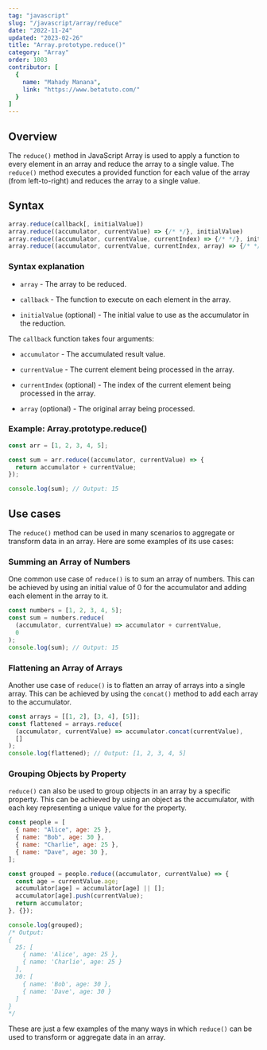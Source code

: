 ```yaml
---
tag: "javascript"
slug: "/javascript/array/reduce"
date: "2022-11-24"
updated: "2023-02-26"
title: "Array.prototype.reduce()"
category: "Array"
order: 1003
contributor: [
  {
    name: "Mahady Manana",
    link: "https://www.betatuto.com/"
  }
]
---
```


## Overview

The `reduce()` method in JavaScript Array is used to apply a function to every element in an array and reduce the array to a single value. The `reduce()` method executes a provided function for each value of the array (from left-to-right) and reduces the array to a single value.

## Syntax

```javascript
array.reduce(callback[, initialValue])
array.reduce((accumulator, currentValue) => {/* */}, initialValue)
array.reduce((accumulator, currentValue, currentIndex) => {/* */}, initialValue)
array.reduce((accumulator, currentValue, currentIndex, array) => {/* */}, initialValue)
```

### Syntax explanation

- `array` - The array to be reduced.

- `callback` - The function to execute on each element in the array.

- `initialValue` (optional) - The initial value to use as the accumulator in the reduction.

The `callback` function takes four arguments:

- `accumulator` - The accumulated result value.

- `currentValue` - The current element being processed in the array.

- `currentIndex` (optional) - The index of the current element being processed in the array.

- `array` (optional) - The original array being processed.

### Example: Array.prototype.reduce()

```javascript
const arr = [1, 2, 3, 4, 5];

const sum = arr.reduce((accumulator, currentValue) => {
  return accumulator + currentValue;
});

console.log(sum); // Output: 15
```

## Use cases

The `reduce()` method can be used in many scenarios to aggregate or transform data in an array. Here are some examples of its use cases:

### Summing an Array of Numbers

One common use case of `reduce()` is to sum an array of numbers. This can be achieved by using an initial value of 0 for the accumulator and adding each element in the array to it.

```javascript
const numbers = [1, 2, 3, 4, 5];
const sum = numbers.reduce(
  (accumulator, currentValue) => accumulator + currentValue,
  0
);
console.log(sum); // Output: 15
```

### Flattening an Array of Arrays

Another use case of `reduce()` is to flatten an array of arrays into a single array. This can be achieved by using the `concat()` method to add each array to the accumulator.

```javascript
const arrays = [[1, 2], [3, 4], [5]];
const flattened = arrays.reduce(
  (accumulator, currentValue) => accumulator.concat(currentValue),
  []
);
console.log(flattened); // Output: [1, 2, 3, 4, 5]
```

### Grouping Objects by Property

`reduce()` can also be used to group objects in an array by a specific property. This can be achieved by using an object as the accumulator, with each key representing a unique value for the property.

```javascript
const people = [
  { name: "Alice", age: 25 },
  { name: "Bob", age: 30 },
  { name: "Charlie", age: 25 },
  { name: "Dave", age: 30 },
];

const grouped = people.reduce((accumulator, currentValue) => {
  const age = currentValue.age;
  accumulator[age] = accumulator[age] || [];
  accumulator[age].push(currentValue);
  return accumulator;
}, {});

console.log(grouped);
/* Output:
{
  25: [
    { name: 'Alice', age: 25 },
    { name: 'Charlie', age: 25 }
  ],
  30: [
    { name: 'Bob', age: 30 },
    { name: 'Dave', age: 30 }
  ]
}
*/
```

These are just a few examples of the many ways in which `reduce()` can be used to transform or aggregate data in an array.